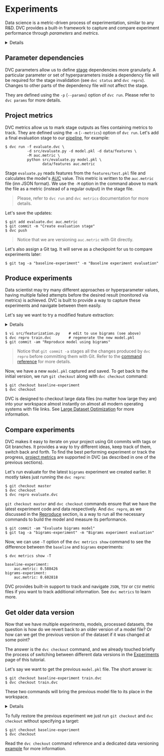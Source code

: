 # Experiments

Data science is a metric-driven process of experimentation, similar to any R&D.
DVC provides a built-in framework to capture and compare experiment performance
through _parameters_ and _metrics_.

<details>

### Expand to prepare the project

If you just followed through the
[pipelines](/doc/tutorials/get-started/data-pipelines) page of this tutorial,
you're all set. Otherwise, run these commands to get the project from Github:

```dvc
$ git clone https://github.com/iterative/example-get-started
$ cd example-get-started
$ git checkout 7-train
$ dvc pull
```

</details>

## Parameter dependencies

DVC parameters allow us to define
[stage](/doc/tutorials/get-started/data-pipelines#stages)
<abbr>dependencies</abbr> more granularly. A particular parameter or set of
hyperparameters inside a dependency file will be required for the stage
invalidation (see `dvc status` and `dvc repro`). Changes to other parts of the
dependency file will not affect the stage.

They are defined using the `-p` (`--params`) option of `dvc run`. Please refer
to `dvc params` for more details.

## Project metrics

DVC metrics allow us to mark stage <abbr>outputs</abbr> as files containing
metrics to track. They are defined using the `-m` (`--metrics`) option of
`dvc run`. Let's add a final evaluation stage to our
[pipeline](/doc/tutorials/get-started/data-pipelines#pipelines), for example:

```dvc
$ dvc run -f evaluate.dvc \
          -d src/evaluate.py -d model.pkl -d data/features \
          -M auc.metric \
          python src/evaluate.py model.pkl \
                 data/features auc.metric
```

Stage `evaluate.py` reads features from the `features/test.pkl` file and
calculates the model's
[AUC](https://towardsdatascience.com/understanding-auc-roc-curve-68b2303cc9c5)
value. This metric is written to the `auc.metric` file (inn JSON format). We use
the `-M` option in the command above to mark the file as a metric (instead of a
regular output) in the stage file.

> Please, refer to `dvc run` and `dvc metrics` documentation for more details.

Let's save the updates:

```dvc
$ git add evaluate.dvc auc.metric
$ git commit -m "Create evaluation stage"
$ dvc push
```

> Notice that we are versioning `auc.metric` with Git directly.

Let's also assign a Git tag. It will serve as a checkpoint for us to compare
experiments later:

```dvc
$ git tag -a "baseline-experiment" -m "Baseline experiment evaluation"
```

## Produce experiments

Data scientist may try many different approaches or hyperparameter values,
having multiple failed attempts before the desired result (monitored via
metrics) is achieved. DVC is built to provide a way to capture these experiments
and navigate between them easily.

Let's say we want to try a modified feature extraction:

<details>

### Expand to see code modifications

Edit `src/featurization.py` to enable bigrams and increase the number of
features. Find and change the arguments sent to `CountVectorizer()`, increasing
the number of features and adding a `ngram_range`:

```python
bag_of_words = CountVectorizer(stop_words='english',
                               max_features=6000,
                               ngram_range=(1, 2))
```

</details>

```dvc
$ vi src/featurization.py    # edit to use bigrams (see above)
$ dvc repro train.dvc        # regenerate the new model.pkl
$ git commit -am "Reproduce model using bigrams"
```

> Notice that `git commit -a` stages all the changes produced by `dvc repro`
> before committing them with Git. Refer to the
> [command reference](https://git-scm.com/docs/git-commit#Documentation/git-commit.txt--a)
> for more details.

Now, we have a new `model.pkl` captured and saved. To get back to the initial
version, we run `git checkout` along with `dvc checkout` command:

```dvc
$ git checkout baseline-experiment
$ dvc checkout
```

DVC is designed to checkout large data files (no matter how large they are) into
your <abbr>workspace</abbr> almost instantly on almost all modern operating
systems with file links. See
[Large Dataset Optimization](/doc/user-guide/large-dataset-optimization) for
more information.

## Compare experiments

DVC makes it easy to iterate on your project using Git commits with tags or Git
branches. It provides a way to try different ideas, keep track of them, switch
back and forth. To find the best performing experiment or track the progress,
[project metrics](/doc/command-reference/metrics) are supported in DVC (as
described in one of the previous sections).

Let's run evaluate for the latest `bigrams` experiment we created earlier. It
mostly takes just running the `dvc repro`:

```dvc
$ git checkout master
$ dvc checkout
$ dvc repro evaluate.dvc
```

`git checkout master` and `dvc checkout` commands ensure that we have the latest
experiment code and data respectively. And `dvc repro`, as we discussed in the
[Reproduce](/doc/tutorials/get-started/data-pipelines#reproduce) section, is a
way to run all the necessary commands to build the model and measure its
performance.

```dvc
$ git commit -am "Evaluate bigrams model"
$ git tag -a "bigrams-experiment" -m "Bigrams experiment evaluation"
```

Now, we can use `-T` option of the `dvc metrics show` command to see the
difference between the `baseline` and `bigrams` experiments:

```dvc
$ dvc metrics show -T

baseline-experiment:
    auc.metric: 0.588426
bigrams-experiment:
    auc.metric: 0.602818
```

DVC provides built-in support to track and navigate `JSON`, `TSV` or `CSV`
metric files if you want to track additional information. See `dvc metrics` to
learn more.

## Get older data version

Now that we have multiple experiments, models, processed datasets, the question
is how do we revert back to an older version of a model file? Or how can we get
the previous version of the dataset if it was changed at some point?

The answer is the `dvc checkout` command, and we already touched briefly the
process of switching between different data versions in the
[Experiments](/doc/tutorials/get-started/experiments) page of this tutorial.

Let's say we want to get the previous `model.pkl` file. The short answer is:

```dvc
$ git checkout baseline-experiment train.dvc
$ dvc checkout train.dvc
```

These two commands will bring the previous model file to its place in the
<abbr>workspace</abbr>.

<details>

### Expand to learn about DVC internals

DVC uses special [DVC-files](/doc/user-guide/dvc-file-format) to track data
files, directories, end results. In this case, `train.dvc` among other things
describes the `model.pkl` file this way:

```yaml
outs:
md5: a66489653d1b6a8ba989799367b32c43
path: model.pkl
```

`a664...2c43` is the "address" of the file in the local or remote DVC storage.

It means that if we want to get to the previous version, we need to restore the
DVC-file first with the `git checkout` command. Only after that can DVC restore
the model file using the new "address" from the DVC-file.

</details>

To fully restore the previous experiment we just run `git checkout` and
`dvc checkout` without specifying a target:

```dvc
$ git checkout baseline-experiment
$ dvc checkout
```

Read the `dvc checkout` command reference and a dedicated data versioning
[example](/doc/tutorials/versioning) for more information.

